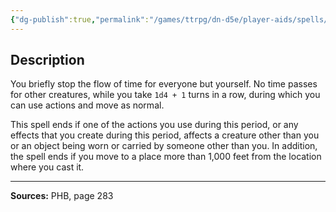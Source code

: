 ```yaml
---
{"dg-publish":true,"permalink":"/games/ttrpg/dn-d5e/player-aids/spells/level-9/time-stop/","tags":["ttrpg/dnd/5e","verbal","spell"],"noteIcon":""}
---
```



## Description
You briefly stop the flow of time for everyone but yourself.
No time passes for other creatures, while you take `1d4 + 1` turns in a row, during which you can use actions and move as normal.

This spell ends if one of the actions you use during this period, or any effects that you create during this period, affects a creature other than you or an object being worn or carried by someone other than you.
In addition, the spell ends if you move to a place more than 1,000 feet from the location where you cast it.

---

**Sources:** PHB, page 283
